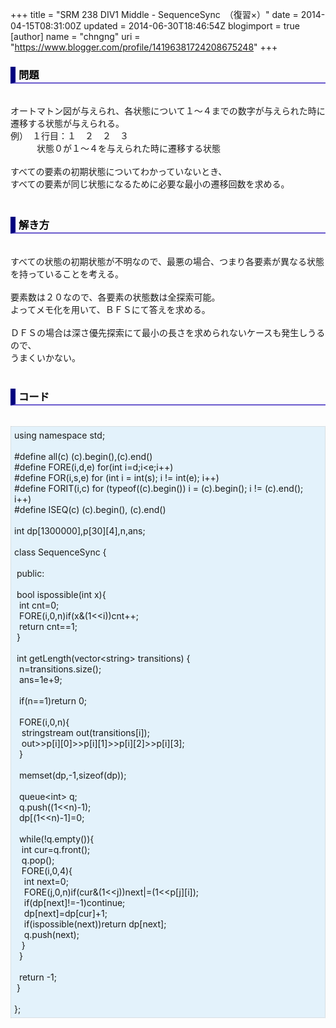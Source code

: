+++
title = "SRM 238 DIV1 Middle - SequenceSync　（復習×）"
date = 2014-04-15T08:31:00Z
updated = 2014-06-30T18:46:54Z
blogimport = true 
[author]
	name = "chngng"
	uri = "https://www.blogger.com/profile/14196381724208675248"
+++

<div dir="ltr" style="text-align: left;" trbidi="on"><h3 style="border-bottom: 2px solid slateblue; border-left: 8px solid navy; color: black; padding: 0px 0px 1px 5px;">問題 </h3><br />オートマトン図が与えられ、各状態について１～４までの数字が与えられた時に遷移する状態が与えられる。<br />例）　１行目：１　２　２　３　<br />　　　状態０が１～４を与えられた時に遷移する状態<br /><br />すべての要素の初期状態についてわかっていないとき、<br />すべての要素が同じ状態になるために必要な最小の遷移回数を求める。<br />　<br /><h3 style="border-bottom: 2px solid slateblue; border-left: 8px solid navy; color: black; padding: 0px 0px 1px 5px;">解き方 </h3><br />すべての状態の初期状態が不明なので、最悪の場合、つまり各要素が異なる状態を持っていることを考える。<br /><br />要素数は２０なので、各要素の状態数は全探索可能。<br />よってメモ化を用いて、ＢＦＳにて答えを求める。<br /><br />ＤＦＳの場合は深さ優先探索にて最小の長さを求められないケースも発生しうるので、<br />うまくいかない。<br /><br /><h3 style="border-bottom: 2px solid slateblue; border-left: 8px solid navy; color: black; padding: 0px 0px 1px 5px;">コード </h3><br /><div style="background-color: #e3f2fb; border: 1px dotted #CCCCCC; padding: 5px;">using namespace std;<br /><br />#define all(c) (c).begin(),(c).end()<br />#define FORE(i,d,e) for(int i=d;i&lt;e;i++)<br />#define FOR(i,s,e) for (int i = int(s); i != int(e); i++)<br />#define FORIT(i,c) for (typeof((c).begin()) i = (c).begin(); i != (c).end(); i++)<br />#define ISEQ(c) (c).begin(), (c).end()<br /><br />int dp[1300000],p[30][4],n,ans;<br /><br />class SequenceSync {<br /><br /><span class="Apple-tab-span" style="white-space: pre;"> </span>public:<br /><br /><span class="Apple-tab-span" style="white-space: pre;"> </span>bool ispossible(int x){<br /><span class="Apple-tab-span" style="white-space: pre;">  </span>int cnt=0;<br /><span class="Apple-tab-span" style="white-space: pre;">  </span>FORE(i,0,n)if(x&amp;(1&lt;&lt;i))cnt++;<br /><span class="Apple-tab-span" style="white-space: pre;">  </span>return cnt==1;<br /><span class="Apple-tab-span" style="white-space: pre;"> </span>}<br /><br /><span class="Apple-tab-span" style="white-space: pre;"> </span>int getLength(vector&lt;string&gt; transitions) {<br /><span class="Apple-tab-span" style="white-space: pre;">  </span>n=transitions.size();<br /><span class="Apple-tab-span" style="white-space: pre;">  </span>ans=1e+9;<br /><br /><span class="Apple-tab-span" style="white-space: pre;">  </span>if(n==1)return 0;<br /><br /><span class="Apple-tab-span" style="white-space: pre;">  </span>FORE(i,0,n){<br /><span class="Apple-tab-span" style="white-space: pre;">   </span>stringstream out(transitions[i]);<br /><span class="Apple-tab-span" style="white-space: pre;">   </span>out&gt;&gt;p[i][0]&gt;&gt;p[i][1]&gt;&gt;p[i][2]&gt;&gt;p[i][3];<br /><span class="Apple-tab-span" style="white-space: pre;">  </span>}<br /><br /><span class="Apple-tab-span" style="white-space: pre;">  </span>memset(dp,-1,sizeof(dp));<br /><br /><span class="Apple-tab-span" style="white-space: pre;">  </span>queue&lt;int&gt; q;<br /><span class="Apple-tab-span" style="white-space: pre;">  </span>q.push((1&lt;&lt;n)-1);<br /><span class="Apple-tab-span" style="white-space: pre;">  </span>dp[(1&lt;&lt;n)-1]=0;<br /><br /><span class="Apple-tab-span" style="white-space: pre;">  </span>while(!q.empty()){<br /><span class="Apple-tab-span" style="white-space: pre;">   </span>int cur=q.front();<br /><span class="Apple-tab-span" style="white-space: pre;">   </span>q.pop();<br /><span class="Apple-tab-span" style="white-space: pre;">   </span>FORE(i,0,4){<br /><span class="Apple-tab-span" style="white-space: pre;">    </span>int next=0;<br /><span class="Apple-tab-span" style="white-space: pre;">    </span>FORE(j,0,n)if(cur&amp;(1&lt;&lt;j))next|=(1&lt;&lt;p[j][i]);<br /><span class="Apple-tab-span" style="white-space: pre;">    </span>if(dp[next]!=-1)continue;<br /><span class="Apple-tab-span" style="white-space: pre;">    </span>dp[next]=dp[cur]+1;<br /><span class="Apple-tab-span" style="white-space: pre;">    </span>if(ispossible(next))return dp[next];<br /><span class="Apple-tab-span" style="white-space: pre;">    </span>q.push(next);<br /><span class="Apple-tab-span" style="white-space: pre;">   </span>}<br /><span class="Apple-tab-span" style="white-space: pre;">  </span>}<br /><br /><span class="Apple-tab-span" style="white-space: pre;">  </span>return -1;<br /><span class="Apple-tab-span" style="white-space: pre;"> </span>}<br /><br />};</div></div>
